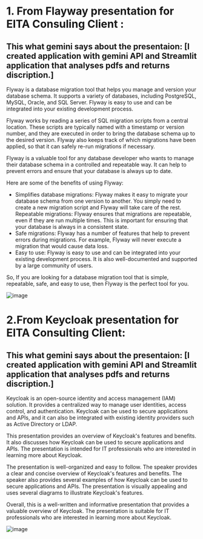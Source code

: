 # 1. From Flayway presentation for EITA Consuling Client :

## This what gemini says about the presentaion: [I created application with gemini API and Streamlit application that analyses pdfs and returns discription.]

Flyway is a database migration tool that helps you manage and version your database schema. It supports a variety of databases, including PostgreSQL, MySQL, Oracle, and SQL Server. Flyway is easy to use and can be integrated into your existing development process.

Flyway works by reading a series of SQL migration scripts from a central location. These scripts are typically named with a timestamp or version number, and they are executed in order to bring the database schema up to the desired version. Flyway also keeps track of which migrations have been applied, so that it can safely re-run migrations if necessary.

Flyway is a valuable tool for any database developer who wants to manage their database schema in a controlled and repeatable way. It can help to prevent errors and ensure that your database is always up to date.

Here are some of the benefits of using Flyway:

* Simplifies database migrations: Flyway makes it easy to migrate your database schema from one version to another. You simply need to create a new migration script and Flyway will take care of the rest.
Repeatable migrations: Flyway ensures that migrations are repeatable, even if they are run multiple times. This is important for ensuring that your database is always in a consistent state.
* Safe migrations: Flyway has a number of features that help to prevent errors during migrations. For example, Flyway will never execute a migration that would cause data loss.
* Easy to use: Flyway is easy to use and can be integrated into your existing development process. It is also well-documented and supported by a large community of users.
  
 So, If you are looking for a database migration tool that is simple, repeatable, safe, and easy to use, then Flyway is the perfect tool for you.

 
 
![image](https://github.com/hjaiej-mohamed/presentations/assets/140017367/326a7941-ad4f-420b-b610-5c9123b8c074)

# 2.From Keycloak presentation for EITA Consulting Client:
## This what gemini says about the presentaion: [I created application with gemini API and Streamlit application that analyses pdfs and returns discription.]

Keycloak is an open-source identity and access management (IAM) solution. It provides a centralized way to manage user identities, access control, and authentication. Keycloak can be used to secure applications and APIs, and it can also be integrated with existing identity providers such as Active Directory or LDAP.

This presentation provides an overview of Keycloak's features and benefits. It also discusses how Keycloak can be used to secure applications and APIs. The presentation is intended for IT professionals who are interested in learning more about Keycloak.

The presentation is well-organized and easy to follow. The speaker provides a clear and concise overview of Keycloak's features and benefits. The speaker also provides several examples of how Keycloak can be used to secure applications and APIs. The presentation is visually appealing and uses several diagrams to illustrate Keycloak's features.

Overall, this is a well-written and informative presentation that provides a valuable overview of Keycloak. The presentation is suitable for IT professionals who are interested in learning more about Keycloak.


![image](https://github.com/hjaiej-mohamed/presentations/assets/140017367/276d5d18-6753-4bdd-b9b5-548b551eada8)

